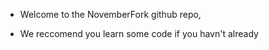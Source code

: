 - Welcome to the NovemberFork github repo,

- We reccomend you learn some code if you havn't already 
